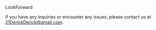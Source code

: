 LookForward

If you have any inquiries or encounter any issues, please contact us at 21DerickDerick@gmail.com.
